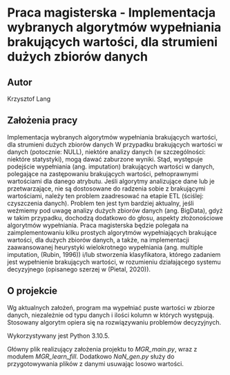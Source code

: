# Praca magisterska - Implementacja wybranych algorytmów wypełniania brakujących wartości, dla strumieni dużych zbiorów danych
## Autor

Krzysztof Lang

## Założenia pracy

Implementacja wybranych algorytmów wypełniania brakujących wartości, dla strumieni dużych zbiorów danych
W przypadku brakujących wartości w danych (potocznie: NULL), niektóre analizy danych (w szczególności: niektóre statystyki), mogą dawać zaburzone wyniki. Stąd, występuje podejście wypełniania (ang. imputation) brakujących wartości w danych, polegające na zastępowaniu brakujących wartości, pełnoprawnymi wartościami dla danego atrybutu. Jeśli algorytmy analizujące dane lub je przetwarzające, nie są dostosowane do radzenia sobie z brakującymi wartościami, należy ten problem zaadresować na etapie ETL (ściślej: czyszczenia danych). Problem ten jest tym bardziej aktualny, jeśli weźmiemy pod uwagę analizy dużych zbiorów danych (ang. BigData), gdyż w takim przypadku, dochodzą dodatkowo do głosu, aspekty złożonościowe algorytmów wypełniania. Praca magisterska będzie polegała na zaimplementowaniu kilku prostych algorytmów wypełniających brakujące wartości, dla dużych zbiorów danych, a także, na implementacji zaawansowanej heurystyki wielokrotnego wypełniania (ang. multiple imputation, (Rubin, 1996)) i/lub stworzenia klasyfikatora, którego zadaniem jest wypełnienie brakujących wartości, w rozumieniu działającego systemu decyzyjnego (opisanego szerzej w (Pietal, 2020)).

## O projekcie

Wg aktualnych założeń, program ma wypełniać puste wartości w zbiorze danych, niezależnie od typu danych i ilości kolumn w których występują. Stosowany algorytm opiera się na rozwiązywaniu problemów decyzyjnych.

Wykorzystywany jest Python 3.10.5.

Główny plik realizujący założenia projektu to *MGR_main.py*, wraz z modułem *MGR_learn_fill*. Dodatkowo *NaN_gen.py* służy do przygotowywania plików z danymi usuwając losowo wartości.

